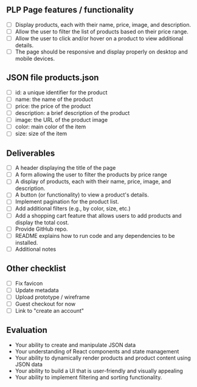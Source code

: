 ## PLP Page features / functionality
- [ ] Display products, each with their name, price, image, and description.
- [ ] Allow the user to filter the list of products based on their price range.
- [ ] Allow the user to click and/or hover on a product to view additional details.
- [ ] The page should be responsive and display properly on desktop and mobile
devices.

## JSON file products.json
- [ ] id: a unique identifier for the product
- [ ] name: the name of the product
- [ ] price: the price of the product
- [ ] description: a brief description of the product
- [ ] image: the URL of the product image
- [ ] color: main color of the item
- [ ] size: size of the item

## Deliverables
- [ ] A header displaying the title of the page
- [ ] A form allowing the user to filter the products by price range
- [ ] A display of products, each with their name, price, image, and description.
- [ ] A button (or functionality) to view a product's details.
- [ ] Implement pagination for the product list.
- [ ] Add additional filters (e.g., by color, size, etc.)
- [ ] Add a shopping cart feature that allows users to add products and display the total cost.
- [ ] Provide GitHub repo.
- [ ] README explains how to run code and any dependencies to be installed.
- [ ] Additional notes

## Other checklist
- [ ] Fix favicon
- [ ] Update metadata
- [ ] Upload prototype / wireframe
- [ ] Guest checkout for now
- [ ] Link to "create an account"

## Evaluation
- Your ability to create and manipulate JSON data
- Your understanding of React components and state management
- Your ability to dynamically render products and product content using JSON
data
- Your ability to build a UI that is user-friendly and visually appealing
- Your ability to implement filtering and sorting functionality.


